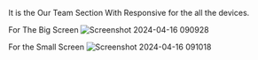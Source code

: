It is the Our Team Section With Responsive for the all the devices.


For The Big Screen
![Screenshot 2024-04-16 090928](https://github.com/CodeWithLoremHacker/Our-Team-Section/assets/166585813/23a2b9cc-35b5-44d5-b910-d44c0b7e71e1)


For the Small Screen
![Screenshot 2024-04-16 091018](https://github.com/CodeWithLoremHacker/Our-Team-Section/assets/166585813/5b6a674c-10ec-43ca-b8e6-7f706f55eb39)
